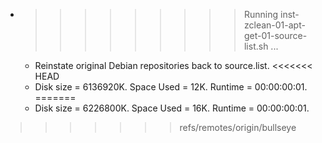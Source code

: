 * >>>>>>>>> Running inst-zclean-01-apt-get-01-source-list.sh ...
  * Reinstate original Debian repositories back to source.list.
<<<<<<< HEAD
  * Disk size = 6136920K. Space Used = 12K. Runtime = 00:00:00:01.
=======
  * Disk size = 6226800K. Space Used = 16K. Runtime = 00:00:00:01.
>>>>>>> refs/remotes/origin/bullseye
